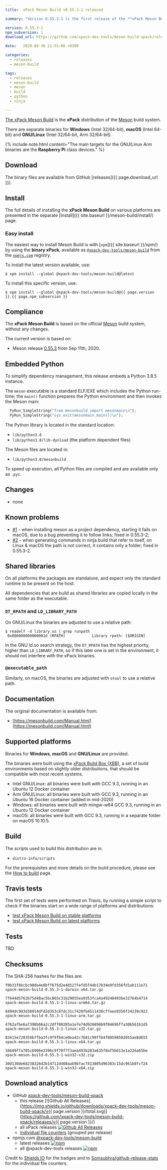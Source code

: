 ```yaml
---
title:  xPack Meson Build v0.55.3-1 released

summary: "Version 0.55.3-1 is the first release of the **xPack Meson Build** package."

version: 0.55.3-1
npm_subversion: 1
download_url: https://github.com/xpack-dev-tools/meson-build-xpack/releases/tag/v0.55.3-1/

date:   2020-09-30 11:55:00 +0300

categories:
  - releases
  - meson-build

tags:
  - releases
  - meson-build
  - meson
  - build
  - python
  - ninja

---
```


[The xPack Meson Build](https://xpack.github.io/meson-build/)
is the **xPack** distribution of the
[Meson](https://mesonbuild.com) build system.

There are separate binaries for **Windows** (Intel 32/64-bit),
**macOS** (Intel 64-bit) and **GNU/Linux** (Intel 32/64-bit, Arm 32/64-bit).

{% include note.html content="The main targets for the GNU/Linux Arm binaries
are the **Raspberry Pi** class devices." %}

## Download

The binary files are available from GitHub [releases]({{ page.download_url }}).

## Install

The full details of installing the **xPack Meson Build** on various platforms
are presented in the separate
[Install]({{ site.baseurl }}/meson-build/install/) page.

### Easy install

The easiest way to install Meson Build is with
[`xpm`]({{ site.baseurl }}/xpm/)
by using the **binary xPack**, available as
[`@xpack-dev-tools/meson-build`](https://www.npmjs.com/package/@xpack-dev-tools/meson-build)
from the [`npmjs.com`](https://www.npmjs.com) registry.

To install the latest version available, use:

```console
$ xpm install --global @xpack-dev-tools/meson-build@latest
```

To install this specific version, use:

```console
$ xpm install --global @xpack-dev-tools/meson-build@{{ page.version }}.{{ page.npm_subversion }}
```

## Compliance

The **xPack Meson Build** is based on the official
[Meson](https://mesonbuild.com) build system,
without any changes.

The current version is based on:

- Meson release
[0.55.3](https://github.com/mesonbuild/meson/releases/tag/0.55.3)
from Sep 11th, 2020.

## Embedded Python

To simplify dependency management, this release embeds a Python
3.8.5 instance.

The `meson` executable is a standard ELF/EXE which includes the Python
run-time; the `main()` function prepares the Python environment and then
invokes the Meson main:

```python
  PyRun_SimpleString("from mesonbuild import mesonmain\n");
  PyRun_SimpleString("sys.exit(mesonmain.main())\n");
```

The Python library is located in the standard location:

- `lib/python3.8`
- `lib/python3.8/lib-dynload` (the platform dependent files)

The Meson files are located in:

- `lib/python3.8/mesonbuild`

To speed up execution, all Python files are compiled and are
available only as `.pyc`.

## Changes

- none

## Known problems

- [#1](https://github.com/xpack-dev-tools/meson-build-xpack/issues/1) - when
  installing meson as a project dependency, starting it fails on macOS, due
  to a bug preventing it to follow links; fixed in 0.55.3-2;
- [#2](https://github.com/xpack-dev-tools/meson-build-xpack/issues/2) - when
  generating commands in ninja.build that refer to itself, on Linux & macOS
  the path is not correct, it contains only a folder; fixed in 0.55.3-2.

## Shared libraries

On all platforms the packages are standalone, and expect only the standard
runtime to be present on the host.

All dependencies that are build as shared libraries are copied locally in the
same folder as the executable.

### `DT_RPATH` and `LD_LIBRARY_PATH`

On GNU/Linux the binaries are adjusted to use a relative path:

```console
$ readelf -d library.so | grep runpath
 0x000000000000001d (RPATH)            Library rpath: [$ORIGIN]
```

In the GNU ld.so search strategy, the `DT_RPATH` has
the highest priority, higher than `LD_LIBRARY_PATH`, so if this later one
is set in the environment, it should not interfere with the xPack binaries.

### `@executable_path`

Similarly, on macOS, the binaries are adjusted with `otool` to use a
relative path.

## Documentation

The original documentation is available from:

- [https://mesonbuild.com/Manual.html](https://mesonbuild.com/Manual.html)

## Supported platforms

Binaries for **Windows**, **macOS** and **GNU/Linux** are provided.

The binaries were built using the
[xPack Build Box (XBB)](https://github.com/xpack/xpack-build-box), a set
of build environments based on slightly older distributions, that should be
compatible with most recent systems.

- Intel GNU/Linux: all binaries were built with GCC 9.3, running in an
  Ubuntu 12 Docker container
- Arm GNU/Linux: all binaries were built with GCC 9.3, running in an
  Ubuntu 16 Docker container (added in mid-2020)
- Windows: all binaries were built with mingw-w64 GCC 9.3, running in an
  Ubuntu 12 Docker container
- macOS: all binaries were built with GCC 9.3, running in a separate
  folder on macOS 10.10.5.

## Build

The scripts used to build this distribution are in:

- `distro-info/scripts`

For the prerequisites and more details on the build procedure, please see the
[How to build](https://github.com/xpack-dev-tools/meson-build-xpack/blob/xpack/README-BUILD.md) page.

## Travis tests

The first set of tests were performed on Travis, by running
a simple script to check if the binaries start on a wide range of
platforms and distributions:

- [test xPack Meson Build on stable platforms](https://travis-ci.org/github/xpack-dev-tools/meson-build-xpack/builds/731542310)
- [test xPack Meson Build on latest platforms](https://travis-ci.org/github/xpack-dev-tools/meson-build-xpack/builds/731551368)

## Tests

TBD

## Checksums

The SHA-256 hashes for the files are:

```
f0b31f8ecbc90de4e8bff675d2e48527fefd5f44b17b34e9fd356fd1ab111e71
xpack-meson-build-0.55.3-1-darwin-x64.tar.gz

7f644d5762b75d48ac5bc865c31b29055ea9353fca4a49240493be32764b4714
xpack-meson-build-0.55.3-1-linux-arm64.tar.gz

8494dc993d38914dfd2d353c8fdc31c7420fb4511438cffeee9356f24239c922
xpack-meson-build-0.55.3-1-linux-arm.tar.gz

4762a7be6a7398b66a2c2dff80285a1e7e74d926896b9f0469bffa30b561b1d5
xpack-meson-build-0.55.3-1-linux-x32.tar.gz

83415e728359b7fba3fc9f9fb4ce0ea42c7681c99ff64f80598502055ae8d655
xpack-meson-build-0.55.3-1-linux-x64.tar.gz

16649ffa705c6906e2396c9f70f7f3aea493b283a635f0af5b613e1a226a65be
xpack-meson-build-0.55.3-1-win32-x32.zip

30d130de68238326d2b14712d460aab9bfac7413805d96303c15dc961b8fcf24
xpack-meson-build-0.55.3-1-win32-x64.zip
```

## Download analytics

- GitHub [xpack-dev-tools/meson-build-xpack](https://github.com/xpack-dev-tools/meson-build-xpack/)
  - this release [![Github All Releases](https://img.shields.io/github/downloads/xpack-dev-tools/meson-build-xpack/v{{ page.version }}/total.svg)](https://github.com/xpack-dev-tools/meson-build-xpack/releases/v{{ page.version }}/)
  - all xPack releases [![Github All Releases](https://img.shields.io/github/downloads/xpack-dev-tools/meson-build-xpack/total.svg)](https://github.com/xpack-dev-tools/meson-build-xpack/releases/)
  - [individual file counters](https://somsubhra.github.io/github-release-stats/?username=xpack-dev-tools&repository=meson-build-xpack) (grouped per release)
- npmjs.com [@xpack-dev-tools/meson-build](https://www.npmjs.com/package/@xpack-dev-tools/meson-build)
  - latest releases [![npm](https://img.shields.io/npm/dw/@xpack-dev-tools/meson-build.svg)](https://www.npmjs.com/package/@xpack-dev-tools/meson-build/)
  - all @xpack-dev-tools releases [![npm](https://img.shields.io/npm/dt/@xpack-dev-tools/meson-build.svg)](https://www.npmjs.com/package/@xpack-dev-tools/meson-build/)

Credit to [Shields IO](https://shields.io) for the badges and to
[Somsubhra/github-release-stats](https://github.com/Somsubhra/github-release-stats)
for the individual file counters.
